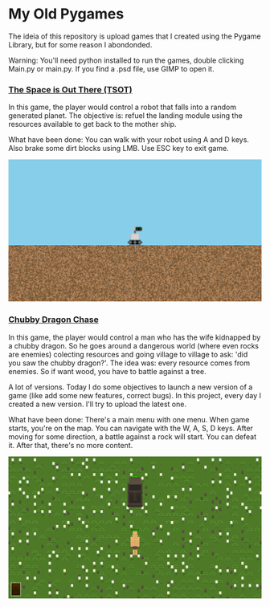 # My Old Pygames

The ideia of this repository is upload games that I created using the Pygame Library, but for some reason I abondonded.

Warning: You'll need python installed to run the games, double clicking Main.py or main.py. If you find a .psd file, use GIMP to open it.


### [The Space is Out There (TSOT)](TSOT.zip)
In this game, the player would control a robot that falls into a random generated planet. The objective is: refuel the landing module using the resources available to get back to the mother ship.

What have been done: You can walk with your robot using A and D keys. Also brake some dirt blocks using LMB. Use ESC key to exit game.

![TSOT print](TSOT_print1.png)


### [Chubby Dragon Chase](CDC.zip)
In this game, the player would control a man who has the wife kidnapped by a chubby dragon. So he goes around a dangerous world (where even rocks are enemies) colecting resources and going village to village to ask: 'did you saw the chubby dragon?'. The idea was: every resource comes from enemies. So if want wood, you have to battle against a tree.

A lot of versions. Today I do some objectives to launch a new version of a game (like add some new features, correct bugs). In this project, every day I created a new version. I'll try to upload the latest one.

What have been done: There's a main menu with one menu. When game starts, you're on the map. You can navigate with the W, A, S, D keys. After moving for some direction, a battle against a rock will start. You can defeat it. After that, there's no more content.

![CDC print1](cdc_print3.png)
